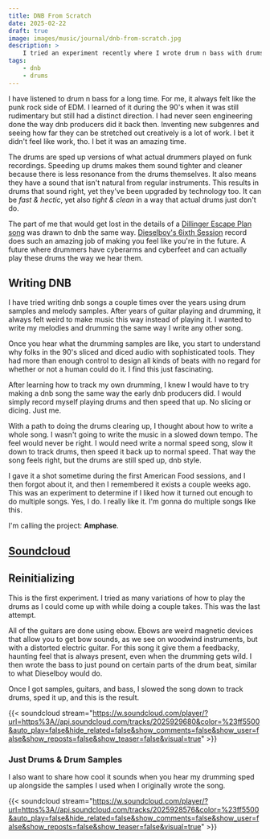 ```yaml
---
title: DNB From Scratch
date: 2025-02-22
draft: true
image: images/music/journal/dnb-from-scratch.jpg
description: >
    I tried an experiment recently where I wrote drum n bass with drums, bass, and guitars. I first wrote a song, then slowed it down to track the drums, and then sped it back up, because that's roughly how the genre was created to begin with.
tags:
    - dnb
    - drums
---
```


I have listened to drum n bass for a long time. For me, it always felt like the punk rock side of EDM. I learned of it during the 90's when it was still rudimentary but still had a distinct direction. I had never seen engineering done the way dnb producers did it back then. Inventing new subgenres and seeing how far they can be stretched out creatively is a lot of work. I bet it didn't feel like work, tho. I bet it was an amazing time.

The drums are sped up versions of what actual drummers played on funk recordings. Speeding up drums makes them sound tighter and cleaner because there is less resonance from the drums themselves. It also means they have a sound that isn't natural from regular instruments. This results in drums that sound right, yet they've been upgraded by technology too. It can be _fast & hectic_, yet also _tight & clean_ in a way that actual drums just don't do.

The part of me that would get lost in the details of a [Dillinger Escape Plan song](https://www.youtube.com/watch?v=6iczM4AJWgY) was drawn to dnb the same way. [Dieselboy's 6ixth Session](https://www.youtube.com/watch?v=idBA24XCv2s) record does such an amazing job of making you feel like you're in the future. A future where drummers have cyberarms and cyberfeet and can actually play these drums the way we hear them.


## Writing DNB

I have tried writing dnb songs a couple times over the years using drum samples and melody samples. After years of guitar playing and drumming, it always felt weird to make music this way instead of playing it. I wanted to write my melodies and drumming the same way I write any other song.

Once you hear what the drumming samples are like, you start to understand why folks in the 90's sliced and diced audio with sophisticated tools. They had more than enough control to design all kinds of beats with no regard for whether or not a human could do it. I find this just fascinating.

After learning how to track my own drumming, I knew I would have to try making a dnb song the same way the early dnb producers did. I would simply record myself playing drums and then speed that up. No slicing or dicing. Just me.

With a path to doing the drums clearing up, I thought about how to write a whole song. I wasn't going to write the music in a slowed down tempo. The feel would never be right. I would need write a normal speed song, slow it down to track drums, then speed it back up to normal speed. That way the song feels right, but the drums are still sped up, dnb style.

I gave it a shot sometime during the first American Food sessions, and I then forgot about it, and then I remembered it exists a couple weeks ago. This was an experiment to determine if I liked how it turned out enough to do multiple songs. Yes, I do. I really like it. I'm gonna do multiple songs like this.

I'm calling the project: **Amphase**.

## [Soundcloud](https://soundcloud.com/amphase)


## Reinitializing

This is the first experiment. I tried as many variations of how to play the drums as I could come up with while doing a couple takes. This was the last attempt.

All of the guitars are done using ebow. Ebows are weird magnetic devices that allow you to get bow sounds, as we see on woodwind instruments, but with a distorted electric guitar. For this song it give them a feedbacky, haunting feel that is always present, even when the drumming gets wild. I then wrote the bass to just pound on certain parts of the drum beat, similar to what Dieselboy would do.

Once I got samples, guitars, and bass, I slowed the song down to track drums, sped it up, and this is the result.

{{< soundcloud stream="https://w.soundcloud.com/player/?url=https%3A//api.soundcloud.com/tracks/2025929680&color=%23ff5500&auto_play=false&hide_related=false&show_comments=false&show_user=false&show_reposts=false&show_teaser=false&visual=true" >}}

### Just Drums & Drum Samples

I also want to share how cool it sounds when you hear my drumming sped up alongside the samples I used when I originally wrote the song.

{{< soundcloud stream="https://w.soundcloud.com/player/?url=https%3A//api.soundcloud.com/tracks/2025928576&color=%23ff5500&auto_play=false&hide_related=false&show_comments=false&show_user=false&show_reposts=false&show_teaser=false&visual=true" >}}
